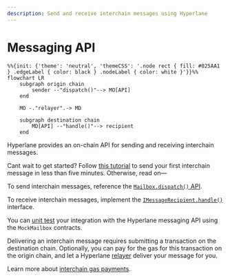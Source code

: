 ```yaml
---
description: Send and receive interchain messages using Hyperlane
---
```


# Messaging API

```mermaid
%%{init: {'theme': 'neutral', 'themeCSS': '.node rect { fill: #025AA1 } .edgeLabel { color: black } .nodeLabel { color: white }'}}%%
flowchart LR
	subgraph origin chain
		sender --"dispatch()"--> MO[API]
	end

	MO -."relayer".-> MD

	subgraph destination chain
		MD[API] --"handle()"--> recipient
	end
```

Hyperlane provides an on-chain API for sending and receiving interchain messages.

Cant wait to get started? Follow [this tutorial](quickstart-tutorial.md) to send your first interchain message in less than five minutes. Otherwise, read on—

To send interchain messages, reference the [`Mailbox.dispatch()` API](send.md).

To receive interchain messages, implement the [`IMessageRecipient.handle()`](receive.md) interface.

You can [unit test](unit-testing.md) your integration with the Hyperlane messaging API using the `MockMailbox`  contracts.

Delivering an interchain message requires submitting a transaction on the destination chain. Optionally, you can pay for the gas for this transaction on the origin chain, and let a Hyperlane [relayer](../../protocol/agents/relayer.md) deliver your message for you.

Learn more about [interchain gas payments](broken-reference).
